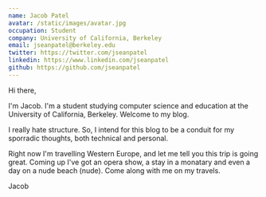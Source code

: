 ```yaml
---
name: Jacob Patel
avatar: /static/images/avatar.jpg
occupation: Student
company: University of California, Berkeley
email: jseanpatel@berkeley.edu
twitter: https://twitter.com/jseanpatel
linkedin: https://www.linkedin.com/jseanpatel
github: https://github.com/jseanpatel
---
```


Hi there,

I'm Jacob. I'm a student studying computer science and education at the University of California, Berkeley. Welcome to my blog.

I really hate structure. So, I intend for this blog to be a conduit for my sporradic thoughts, both technical and personal.

Right now I'm travelling Western Europe, and let me tell you this trip is going great. Coming up I've got an opera show, a stay in a monatary and even a day on a nude beach (nude). Come along with me on my travels.

Jacob

